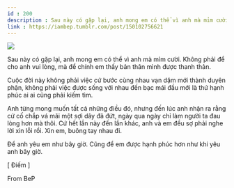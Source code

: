 ```yaml
---
id : 200
description : Sau này có gặp lại, anh mong em có thể vì anh mà mỉm cười. Không phải để cho anh vui lòng, mà để chính em thấy bản thân mình được thanh thản.
link : https://iambep.tumblr.com/post/150102756621
---
```


![](https://64.media.tumblr.com/3a789c80b93876ba1f91bb7a63bcfe3d/tumblr_od5z1iZU6f1u3a9rjo1_500.jpg)

Sau này có gặp lại, anh mong em có thể vì anh mà mỉm cười. Không phải để
cho anh vui lòng, mà để chính em thấy bản thân mình được thanh thản.

Cuộc đời này không phải việc cứ bước cùng nhau vạn dặm mới thành duyên phận,
không phải việc được sống với nhau đến bạc mái đầu mới là thứ hạnh phúc
ai ai cũng phải kiếm tìm.

Anh từng mong muốn tất cả những điều đó, nhưng đến lúc anh nhận ra rằng
cứ cố chắp vá mãi một sợi dây đã đứt, ngày qua ngày chỉ làm người ta đau
lòng hơn mà thôi. Cứ hết lần này đến lần khác, anh và em đều sợ phải nghe
lời xin lỗi rồi. Xin em, buông tay nhau đi.

Để anh yêu em như bây giờ. Cũng để em được hạnh phúc hơn như khi yêu anh
bây giờ.

[ Điếm ]

From BeP